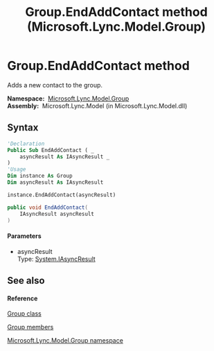 ﻿---
title: Group.EndAddContact method  (Microsoft.Lync.Model.Group)
TOCTitle: 'EndAddContact method '
ms:assetid: M:Microsoft.Lync.Model.Group.Group.EndAddContact(System.IAsyncResult)_DI_3_UC_OCS14MrefLyncWPF
ms:mtpsurl: https://msdn.microsoft.com/en-us/library/microsoft.lync.model.group.group.endaddcontact(v=office.15)
ms:contentKeyID: 48589326
ms.date: 07/28/2014
mtps_version: v=office.15
f1_keywords:
- Microsoft.Lync.Model.Group.Group.EndAddContact
dev_langs:
- CSharp
- JScript
- VB
- other
---

# Group.EndAddContact method

Adds a new contact to the group.

**Namespace:**  [Microsoft.Lync.Model.Group](microsoft-lync-model-group-namespace_2.md)  
**Assembly:**  Microsoft.Lync.Model (in Microsoft.Lync.Model.dll)

## Syntax

``` vb
'Declaration
Public Sub EndAddContact ( _
    asyncResult As IAsyncResult _
)
'Usage
Dim instance As Group
Dim asyncResult As IAsyncResult

instance.EndAddContact(asyncResult)
```

``` csharp
public void EndAddContact(
    IAsyncResult asyncResult
)
```

#### Parameters

  - asyncResult  
    Type: [System.IAsyncResult](http://msdn2.microsoft.com/en-us/library/ft8a6455)  

## See also

#### Reference

[Group class](group-class-microsoft-lync-model-group_2.md)

[Group members](group-members-microsoft-lync-model-group_2.md)

[Microsoft.Lync.Model.Group namespace](microsoft-lync-model-group-namespace_2.md)

